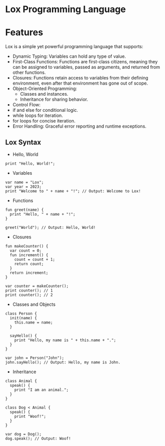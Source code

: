 # Lox Programming Language

# Features
Lox is a simple yet powerful programming language that supports:

- Dynamic Typing: Variables can hold any type of value.
- First-Class Functions: Functions are first-class citizens, meaning they can be assigned to variables, passed as arguments, and returned from other functions.
- Closures: Functions retain access to variables from their defining environment, even after that environment has gone out of scope.
- Object-Oriented Programming:
     - Classes and instances.
     - Inheritance for sharing behavior.
- Control Flow:
- if and else for conditional logic.
- while loops for iteration.
- for loops for concise iteration.
- Error Handling: Graceful error reporting and runtime exceptions.

## Lox Syntax

- Hello, World
```
print "Hello, World!";
```

- Variables
```
var name = "Lox";
var year = 2023;
print "Welcome to " + name + "!"; // Output: Welcome to Lox!
```

- Functions
```
fun greet(name) {
  print "Hello, " + name + "!";
}

greet("World"); // Output: Hello, World!
```

- Closures
  
```
fun makeCounter() {
  var count = 0;
  fun increment() {
    count = count + 1;
    return count;
  }
  return increment;
}

var counter = makeCounter();
print counter(); // 1
print counter(); // 2
```

- Classes and Objects

```
class Person {
  init(name) {
    this.name = name;
  }

  sayHello() {
    print "Hello, my name is " + this.name + ".";
  }
}

var john = Person("John");
john.sayHello(); // Output: Hello, my name is John.
```

- Inheritance
```
class Animal {
  speak() {
    print "I am an animal.";
  }
}

class Dog < Animal {
  speak() {
    print "Woof!";
  }
}

var dog = Dog();
dog.speak(); // Output: Woof!
```











